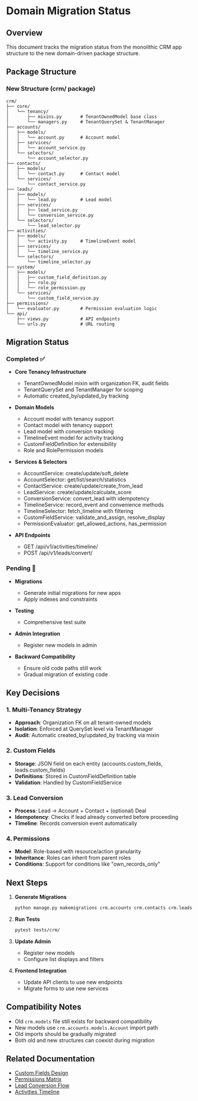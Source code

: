 # Domain Migration Status

## Overview
This document tracks the migration status from the monolithic CRM app structure to the new domain-driven package structure.

## Package Structure

### New Structure (crm/ package)
```
crm/
├── core/
│   └── tenancy/
│       ├── mixins.py       # TenantOwnedModel base class
│       └── managers.py     # TenantQuerySet & TenantManager
├── accounts/
│   ├── models/
│   │   └── account.py      # Account model
│   ├── services/
│   │   └── account_service.py
│   └── selectors/
│       └── account_selector.py
├── contacts/
│   ├── models/
│   │   └── contact.py      # Contact model
│   └── services/
│       └── contact_service.py
├── leads/
│   ├── models/
│   │   └── lead.py         # Lead model
│   ├── services/
│   │   ├── lead_service.py
│   │   └── conversion_service.py
│   └── selectors/
│       └── lead_selector.py
├── activities/
│   ├── models/
│   │   └── activity.py     # TimelineEvent model
│   ├── services/
│   │   └── timeline_service.py
│   └── selectors/
│       └── timeline_selector.py
├── system/
│   ├── models/
│   │   ├── custom_field_definition.py
│   │   ├── role.py
│   │   └── role_permission.py
│   └── services/
│       └── custom_field_service.py
├── permissions/
│   └── evaluator.py        # Permission evaluation logic
└── api/
    ├── views.py            # API endpoints
    └── urls.py             # URL routing
```

## Migration Status

### Completed ✅
- **Core Tenancy Infrastructure**
  - TenantOwnedModel mixin with organization FK, audit fields
  - TenantQuerySet and TenantManager for scoping
  - Automatic created_by/updated_by tracking

- **Domain Models**
  - Account model with tenancy support
  - Contact model with tenancy support
  - Lead model with conversion tracking
  - TimelineEvent model for activity tracking
  - CustomFieldDefinition for extensibility
  - Role and RolePermission models

- **Services & Selectors**
  - AccountService: create/update/soft_delete
  - AccountSelector: get/list/search/statistics
  - ContactService: create/update/create_from_lead
  - LeadService: create/update/calculate_score
  - ConversionService: convert_lead with idempotency
  - TimelineService: record_event and convenience methods
  - TimelineSelector: fetch_timeline with filtering
  - CustomFieldService: validate_and_assign, resolve_display
  - PermissionEvaluator: get_allowed_actions, has_permission

- **API Endpoints**
  - GET /api/v1/activities/timeline/
  - POST /api/v1/leads/convert/

### Pending 🔄
- **Migrations**
  - Generate initial migrations for new apps
  - Apply indexes and constraints
  
- **Testing**
  - Comprehensive test suite
  
- **Admin Integration**
  - Register new models in admin
  
- **Backward Compatibility**
  - Ensure old code paths still work
  - Gradual migration of existing code

## Key Decisions

### 1. Multi-Tenancy Strategy
- **Approach**: Organization FK on all tenant-owned models
- **Isolation**: Enforced at QuerySet level via TenantManager
- **Audit**: Automatic created_by/updated_by tracking via mixin

### 2. Custom Fields
- **Storage**: JSON field on each entity (accounts.custom_fields, leads.custom_fields)
- **Definitions**: Stored in CustomFieldDefinition table
- **Validation**: Handled by CustomFieldService

### 3. Lead Conversion
- **Process**: Lead → Account + Contact + (optional) Deal
- **Idempotency**: Checks if lead already converted before proceeding
- **Timeline**: Records conversion event automatically

### 4. Permissions
- **Model**: Role-based with resource/action granularity
- **Inheritance**: Roles can inherit from parent roles
- **Conditions**: Support for conditions like "own_records_only"

## Next Steps

1. **Generate Migrations**
   ```bash
   python manage.py makemigrations crm.accounts crm.contacts crm.leads crm.activities crm.system
   ```

2. **Run Tests**
   ```bash
   pytest tests/crm/
   ```

3. **Update Admin**
   - Register new models
   - Configure list displays and filters

4. **Frontend Integration**
   - Update API clients to use new endpoints
   - Migrate forms to use new services

## Compatibility Notes

- Old `crm.models` file still exists for backward compatibility
- New models use `crm.accounts.models.Account` import path
- Old imports should be gradually migrated
- Both old and new structures can coexist during migration

## Related Documentation

- [Custom Fields Design](./CUSTOM_FIELDS_DESIGN.md)
- [Permissions Matrix](./PERMISSIONS_MATRIX.md)
- [Lead Conversion Flow](./LEAD_CONVERSION_FLOW.md)
- [Activities Timeline](./ACTIVITIES_TIMELINE.md)
